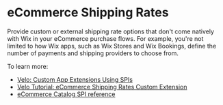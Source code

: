 # eCommerce Shipping Rates

Provide custom or external shipping rate options that don't come natively with Wix in your eCommerce purchase flows. For example, you're not limited to how Wix apps, such as Wix Stores and Wix Bookings, define the number of payments and shipping providers to choose from. 

To learn more: 
+ [Velo: Custom App Extensions Using SPIs](https://support.wix.com/en/article/velo-custom-business-app-extensions-using-spis-beta)
+ [Velo Tutorial: eCommerce Shipping Rates Custom Extension](https://support.wix.com/en/article/velo-shipping-rates-spi) 
+ [eCommerce Catalog SPI reference](https://www.wix.com/velo/reference/spis/ecom-shipping-rates)